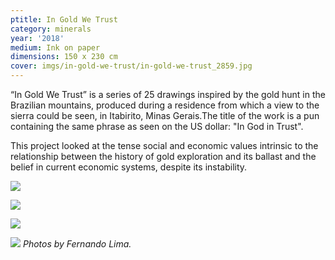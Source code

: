 ```yaml
---
ptitle: In Gold We Trust
category: minerals
year: '2018'
medium: Ink on paper
dimensions: 150 x 230 cm
cover: imgs/in-gold-we-trust/in-gold-we-trust_2859.jpg
---
```

“In Gold We Trust” is a series of 25 drawings inspired by the gold hunt in the Brazilian mountains, produced during a residence from which a view to the sierra could be seen, in Itabirito, Minas Gerais.The title of the work is a pun containing the same phrase as seen on the US dollar: "In God in Trust".

This project looked at the tense social and economic values intrinsic to the relationship between the history of gold exploration and its ballast and the belief in current economic systems, despite its instability.

![]({{site.baseurl}}/imgs/in-gold-we-trust/in-gold-we-trust_2832.jpg)

![]({{site.baseurl}}/imgs/in-gold-we-trust/in-gold-we-trust_2844.jpg)

![]({{site.baseurl}}/imgs/in-gold-we-trust/in-gold-we-trust_2839.jpg)

![]({{site.baseurl}}/imgs/in-gold-we-trust/in-gold-we-trust_2858.jpg)
_Photos by Fernando Lima._
